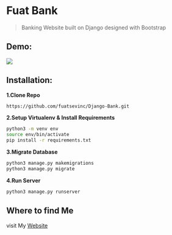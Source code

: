 # Fuat Bank
> Banking Website built on Django designed with Bootstrap
## Demo:
![](screenshot/bank.png)
## Installation:
**1.Clone Repo**
```sh
https://github.com/fuatsevinc/Django-Bank.git
```
**2.Setup Virtualenv & Install Requirements**
```sh
python3 -m venv env
source env/bin/activate
pip install -r requirements.txt
```
**3.Migrate Database**
```sh
python3 manage.py makemigrations
python3 manage.py migrate
```
**4.Run Server**
```sh
python3 manage.py runserver
```

## Where to find Me
visit My [Website](https://www.fuatsevinc.com/)
